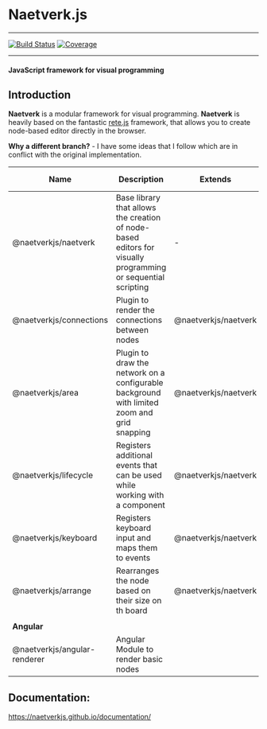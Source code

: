# Naetverk.js

---

[![Build Status](https://travis-ci.org/naetverkjs/naetverk.svg?branch=master)](https://travis-ci.org/naetverkjs/naetverk)
[![Coverage](https://sonarcloud.io/api/project_badges/measure?project=naetverkjs_naetverk&metric=coverage)](https://sonarcloud.io/dashboard?id=naetverkjs_naetverk)

---

#### JavaScript framework for visual programming

## Introduction

**Naetverk** is a modular framework for visual programming. **Naetverk** is heavily based on the fantastic [rete.js](https://github.com/retejs/rete) framework,
that allows you to create node-based editor directly in the browser.

**Why a different branch?** - I have some ideas that I follow which are in conflict with the original implementation.

| Name                         | Description                                                                                                  | Extends              | Readme / Docs                                                                                     |
| ---------------------------- | ------------------------------------------------------------------------------------------------------------ | -------------------- | ------------------------------------------------------------------------------------------------- |
| @naetverkjs/naetverk         | Base library that allows the creation of node-based editors for visually programming or sequential scripting | -                    | [Readme](https://github.com/naetverkjs/naetverk/blob/master/packages/naetverk/README.md)          |
| @naetverkjs/connections      | Plugin to render the connections between nodes                                                               | @naetverkjs/naetverk | [Readme](https://github.com/naetverkjs/naetverk/blob/master/packages/area-plugin/README.md)       |
| @naetverkjs/area             | Plugin to draw the network on a configurable background with limited zoom and grid snapping                  | @naetverkjs/naetverk | [Readme](https://github.com/naetverkjs/naetverk/blob/master/packages/connection-plugin/README.md) |
| @naetverkjs/lifecycle        | Registers additional events that can be used while working with a component                                  | @naetverkjs/naetverk | [Readme](https://github.com/naetverkjs/naetverk/blob/master/packages/lifecycle-plugin/README.md)  |
| @naetverkjs/keyboard         | Registers keyboard input and maps them to events                                                             | @naetverkjs/naetverk | [Readme](https://github.com/naetverkjs/naetverk/blob/master/packages/keyboard-plugin/README.md)   |
| @naetverkjs/arrange          | Rearranges the node based on their size on th board                                                          | @naetverkjs/naetverk | [Readme](https://github.com/naetverkjs/naetverk/blob/master/packages/arrange-plugin/README.md)    |
|                              |                                                                                                              |                      |                                                                                                   |
| **Angular**                  |                                                                                                              |                      |                                                                                                   |
| @naetverkjs/angular-renderer | Angular Module to render basic nodes                                                                         |                      | [Readme](https://github.com/naetverkjs/naetverk/blob/master/packages/angular-renderer/README.md)  |

## Documentation:

https://naetverkjs.github.io/documentation/
